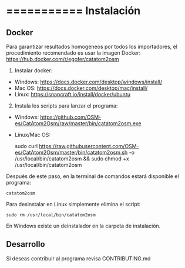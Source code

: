 ===========
Instalación
===========

Docker
------

Para garantizar resultados homogeneos por todos los importadores, el procedimiento recomendado es usar la imagen Docker:
https://hub.docker.com/r/egofer/catatom2osm

1. Instalar docker:

* Windows: https://docs.docker.com/desktop/windows/install/
* Mac OS:  https://docs.docker.com/desktop/mac/install/
* Linux:   https://snapcraft.io/install/docker/ubuntu

2. Instala los scripts para lanzar el programa:

* Windows: https://github.com/OSM-es/CatAtom2Osm/raw/master/bin/catatom2osm.exe
* Linux/Mac OS:


    sudo curl https://raw.githubusercontent.com/OSM-es/CatAtom2Osm/master/bin/catatom2osm.sh -o /usr/local/bin/catatom2osm && sudo chmod +x /usr/local/bin/catatom2osm

Después de este paso, en la terminal de comandos estará disponible el programa:

    catatom2osm

Para desinstalar en Linux simplemente elimina el script:

    sudo rm /usr/local/bin/catatom2osm 

En Windows existe un deinstalador en la carpeta de instalación.

Desarrollo
----------

Si deseas contribuir al programa revisa CONTRIBUTING.md
